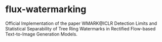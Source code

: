 # flux-watermarking
Official Implementation of the paper WMARK@ICLR Detection Limits and Statistical Separability of Tree Ring Watermarks in Rectified Flow-based Text-to-Image Generation Models. 
